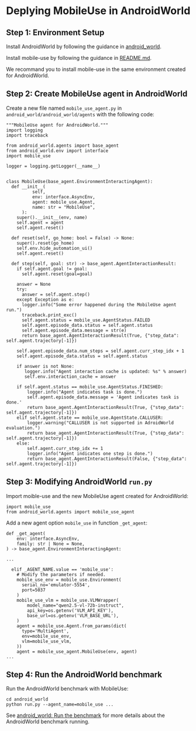 # Deplying MobileUse in AndroidWorld

## Step 1: Environment Setup

Install AndroidWorld by following the guidance in [android_world](https://github.com/google-research/android_world).

Install mobile-use by following the guidance in [README.md](../README.md).

We recommand you to install mobile-use in the same environment created for AndroidWorld.

## Step 2: Create MobileUse agent in AndroidWorld

Create a new file named `mobile_use_agent.py` in `android_world/android_world/agents` with the following code:
```
"""MobileUse agent for AndroidWorld."""
import logging
import traceback

from android_world.agents import base_agent
from android_world.env import interface
import mobile_use

logger = logging.getLogger(__name__)


class MobileUse(base_agent.EnvironmentInteractingAgent):
  def __init__(
          self, 
          env: interface.AsyncEnv,
          agent: mobile_use.Agent,
          name: str = "MobileUse",
      ):
    super().__init__(env, name)
    self.agent = agent
    self.agent.reset()

  def reset(self, go_home: bool = False) -> None:
    super().reset(go_home)
    self.env.hide_automation_ui()
    self.agent.reset()

  def step(self, goal: str) -> base_agent.AgentInteractionResult:
    if self.agent.goal != goal:
      self.agent.reset(goal=goal)

    answer = None
    try:
      answer = self.agent.step()
    except Exception as e:
      logger.info("Some error happened during the MobileUse agent run.")
      traceback.print_exc()
      self.agent.status = mobile_use.AgentStatus.FAILED
      self.agent.episode_data.status = self.agent.status
      self.agent.episode_data.message = str(e)
      return base_agent.AgentInteractionResult(True, {"step_data": self.agent.trajectory[-1]})

    self.agent.episode_data.num_steps = self.agent.curr_step_idx + 1
    self.agent.episode_data.status = self.agent.status

    if answer is not None:
       logger.info("Agent interaction cache is updated: %s" % answer)
       self.env.interaction_cache = answer

    if self.agent.status == mobile_use.AgentStatus.FINISHED:
        logger.info("Agent indicates task is done.")
        self.agent.episode_data.message = 'Agent indicates task is done.'
        return base_agent.AgentInteractionResult(True, {"step_data": self.agent.trajectory[-1]})
    elif self.agent.state == mobile_use.AgentState.CALLUSER:
        logger.warning("CALLUSER is not supported in AdroidWorld evaluation.")
        return base_agent.AgentInteractionResult(True, {"step_data": self.agent.trajectory[-1]})
    else:
        self.agent.curr_step_idx += 1
        logger.info("Agent indicates one step is done.")
        return base_agent.AgentInteractionResult(False, {"step_data": self.agent.trajectory[-1]})
```

## Step 3: Modifying AndroidWorld `run.py`
Import moible-use and the new MobileUse agent created for AndroidWorld:
```
import mobile_use
from android_world.agents import mobile_use_agent
```

Add a new agent option `mobile_use` in function `_get_agent`:
```
def _get_agent(
    env: interface.AsyncEnv,
    family: str | None = None,
) -> base_agent.EnvironmentInteractingAgent:

...

  elif _AGENT_NAME.value == 'mobile_use':
    # Modify the parameters if needed.
    mobile_use_env = mobile_use.Environment(
      serial_no='emulator-5554', 
      port=5037
    )
    mobile_use_vlm = mobile_use.VLMWrapper(
        model_name="qwen2.5-vl-72b-instruct", 
        api_key=os.getenv('VLM_API_KEY'),
        base_url=os.getenv('VLM_BASE_URL'),
    )
    agent = mobile_use.Agent.from_params(dict(
      type='MultiAgent',
      env=mobile_use_env, 
      vlm=mobile_use_vlm, 
    ))
    agent = mobile_use_agent.MobileUse(env, agent)
...
```

## Step 4: Run the AndroidWorld benchmark
Run the AndroidWorld benchmark with MobileUse:
```
cd android_world
python run.py --agent_name=mobile_use ...
```
See [android_world: Run the benchmark](https://github.com/google-research/android_world?tab=readme-ov-file#run-the-benchmark) for more details about the AndroidWorld benchmark running.
